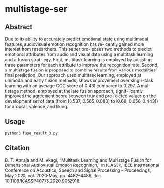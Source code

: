 # multistage-ser
## Abstract

Due to its ability to accurately predict emotional state using multimodal features, audiovisual emotion recognition has re- cently gained more interest from researchers. This paper pro- poses two methods to predict emotional attributes from audio and visual data using a multitask learning and a fusion strat- egy. First, multitask learning is employed by adjusting three parameters for each attribute to improve the recognition rate. Second, a multistage fusion is proposed to combine results from various modalities’ final prediction. Our approach used multitask learning, employed at unimodal and early fusion methods, shows improvement over single-task learning with an average CCC score of 0.431 compared to 0.297. A mul- tistage method, employed at the late fusion approach, signif- icantly improved the agreement score between true and pre- dicted values on the development set of data (from [0.537, 0.565, 0.083] to [0.68, 0.656, 0.443]) for arousal, valence, and liking.

## Usage
~~~
python3 fuse_result_3.py
~~~

## Citation
B. T. Atmaja and M. Akagi, “Multitask Learning and Multistage Fusion for Dimensional Audiovisual Emotion Recognition,” in ICASSP, IEEE International Conference on Acoustics, Speech and Signal Processing - Proceedings, May 2020, vol. 2020-May, pp. 4482–4486, doi: 10.1109/ICASSP40776.2020.9052916.
